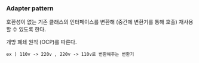 ### Adapter pattern

호환성이 없는 기존 클래스의 인터페이스를 변환해 (중간에 변환기를 통해 호출) 재사용할 수 있도록 한다.

개방 폐쇄 원칙 (OCP)를 따른다.

~~~
ex ) 110v -> 220v , 220v -> 110v로 변환해주는 변환기
~~~